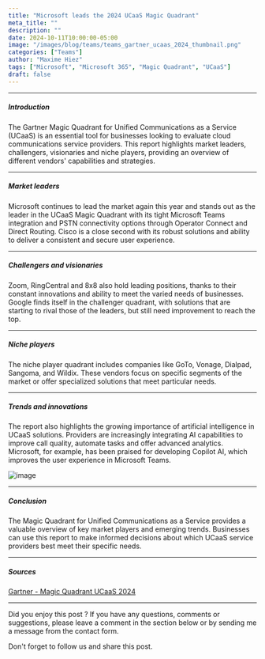 ```yaml
---
title: "Microsoft leads the 2024 UCaaS Magic Quadrant"
meta_title: ""
description: ""
date: 2024-10-11T10:00:00-05:00
image: "/images/blog/teams/teams_gartner_ucaas_2024_thumbnail.png"
categories: ["Teams"]
author: "Maxime Hiez"
tags: ["Microsoft", "Microsoft 365", "Magic Quadrant", "UCaaS"]
draft: false
---
```

---

##### Introduction
The Gartner Magic Quadrant for Unified Communications as a Service (UCaaS) is an essential tool for businesses looking to evaluate cloud communications service providers. This report highlights market leaders, challengers, visionaries and niche players, providing an overview of different vendors' capabilities and strategies.

---

##### Market leaders
Microsoft continues to lead the market again this year and stands out as the leader in the UCaaS Magic Quadrant with its tight Microsoft Teams integration and PSTN connectivity options through Operator Connect and Direct Routing. Cisco is a close second with its robust solutions and ability to deliver a consistent and secure user experience.

---

##### Challengers and visionaries
Zoom, RingCentral and 8x8 also hold leading positions, thanks to their constant innovations and ability to meet the varied needs of businesses. Google finds itself in the challenger quadrant, with solutions that are starting to rival those of the leaders, but still need improvement to reach the top.

---

##### Niche players
The niche player quadrant includes companies like GoTo, Vonage, Dialpad, Sangoma, and Wildix. These vendors focus on specific segments of the market or offer specialized solutions that meet particular needs.

---

##### Trends and innovations
The report also highlights the growing importance of artificial intelligence in UCaaS solutions. Providers are increasingly integrating AI capabilities to improve call quality, automate tasks and offer advanced analytics. Microsoft, for example, has been praised for developing Copilot AI, which improves the user experience in Microsoft Teams.

![image](/images/blog/teams/teams_gartner_ucaas_2024.png)

---

##### Conclusion
The Magic Quadrant for Unified Communications as a Service provides a valuable overview of key market players and emerging trends. Businesses can use this report to make informed decisions about which UCaaS service providers best meet their specific needs.

---

##### Sources
[Gartner - Magic Quadrant UCaaS 2024](https://www.gartner.com/doc/reprints?id=1-2IXEBXGS&ct=240927&st=sb)

---


Did you enjoy this post ? If you have any questions, comments or suggestions, please leave a comment in the section below or by sending me a message from the contact form.

Don't forget to follow us and share this post.